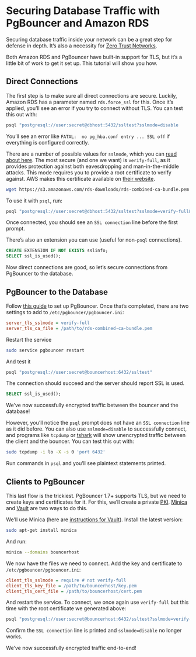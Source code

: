 # Securing Database Traffic with PgBouncer and Amazon RDS

Securing database traffic inside your network can be a great step for defense in depth. It’s also a necessity for [Zero Trust Networks](https://www.amazon.com/Zero-Trust-Networks-Building-Untrusted/dp/1491962194).

Both Amazon RDS and PgBouncer have built-in support for TLS, but it’s a little bit of work to get it set up. This tutorial will show you how.

## Direct Connections

The first step is to make sure all direct connections are secure. Luckily, Amazon RDS has a parameter named `rds.force_ssl` for this. Once it’s applied, you’ll see an error if you try to connect without TLS. You can test this out with:

```sh
psql "postgresql://user:secret@dbhost:5432/ssltest?sslmode=disable
```

You’ll see an error like `FATAL:  no pg_hba.conf entry ... SSL off` if everything is configured correctly.

There are a number of possible values for `sslmode`, which you can [read about here](https://www.postgresql.org/docs/current/static/libpq-ssl.html). The most secure (and one we want) is `verify-full`, as it provides protection against both eavesdropping and man-in-the-middle attacks. This mode requires you to provide a root certificate to verify against. AWS makes this certificate available on [their website](https://docs.aws.amazon.com/AmazonRDS/latest/UserGuide/CHAP_PostgreSQL.html#PostgreSQL.Concepts.General.SSL).

```sh
wget https://s3.amazonaws.com/rds-downloads/rds-combined-ca-bundle.pem
```

To use it with `psql`, run:

```sh
psql "postgresql://user:secret@dbhost:5432/ssltest?sslmode=verify-full&sslrootcert=rds-combined-ca-bundle.pem"
```

Once connected, you should see an `SSL connection` line before the first prompt.

There’s also an extension you can use (useful for non-`psql` connections).

```sql
CREATE EXTENSION IF NOT EXISTS sslinfo;
SELECT ssl_is_used();
```

Now direct connections are good, so let’s secure connections from PgBouncer to the database.

## PgBouncer to the Database

Follow [this guide](pgbouncer-setup) to set up PgBouncer. Once that’s completed, there are two settings to add to `/etc/pgbouncer/pgbouncer.ini`:

```ini
server_tls_sslmode = verify-full
server_tls_ca_file = /path/to/rds-combined-ca-bundle.pem
```

Restart the service

```sh
sudo service pgbouncer restart
```

And test it

```sh
psql "postgresql://user:secret@bouncerhost:6432/ssltest"
```

The connection should succeed and the server should report SSL is used.

```sql
SELECT ssl_is_used();
```

We’ve now successfully encrypted traffic between the bouncer and the database!

However, you’ll notice the `psql` prompt does not have an `SSL connection` line as it did before. You can also use `sslmode=disable` to successfully connect, and programs like `tcpdump` or [tshark](https://www.wireshark.org/docs/man-pages/tshark.html) will show unencrypted traffic between the client and the bouncer. You can test this out with:

```sh
sudo tcpdump -i lo -X -s 0 'port 6432'
```

Run commands in `psql` and you’ll see plaintext statements printed.

## Clients to PgBouncer

This last flow is the trickiest. PgBouncer 1.7+ supports TLS, but we need to create keys and certificates for it. For this, we’ll create a private [PKI](https://en.wikipedia.org/wiki/Public_key_infrastructure). [Minica](https://github.com/jsha/minica) and [Vault](https://www.vaultproject.io/) are two ways to do this.

We’ll use Minica (here are [instructions for Vault](vault-pki)). Install the latest version:

```sh
sudo apt-get install minica
```

And run:

```sh
minica --domains bouncerhost
```

We now have the files we need to connect. Add the key and certificate to `/etc/pgbouncer/pgbouncer.ini`:

```ini
client_tls_sslmode = require # not verify-full
client_tls_key_file = /path/to/bouncerhost/key.pem
client_tls_cert_file = /path/to/bouncerhost/cert.pem
```

And restart the service. To connect, we once again use `verify-full` but this time with the root certificate we generated above:

```sh
psql "postgresql://user:secret@bouncerhost:6432/ssltest?sslmode=verify-full&sslrootcert=minica.pem"
```

Confirm the `SSL connection` line is printed and `sslmode=disable` no longer works.

We’ve now successfully encrypted traffic end-to-end!
